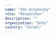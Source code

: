 ```yaml
---
name: "Ido Grayevsky"
role: "Researcher"
description: ""
organization: "Orbs"
country: "Israel"
---
```

